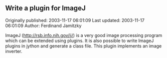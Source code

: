 ## Write a plugin for ImageJ

Originally published: 2003-11-17 06:01:09
Last updated: 2003-11-17 06:01:09
Author: Ferdinand Jamitzky

ImageJ (http://rsb.info.nih.gov/ij/) is a very good image processing program which can be extended using plugins. It is also possible to write ImageJ plugins in jython and generate a class file. This plugin implements an image inverter.